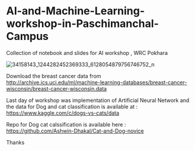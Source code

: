 # AI-and-Machine-Learning-workshop-in-Paschimanchal-Campus
Collection of notebook and slides for AI workshop , WRC Pokhara


![34158143_1244282452369333_6128054879756746752_n](https://user-images.githubusercontent.com/24986485/40954593-ef41bc02-68a4-11e8-81cc-dd684dd736d5.jpg)


Download the breast cancer data from http://archive.ics.uci.edu/ml/machine-learning-databases/breast-cancer-wisconsin/breast-cancer-wisconsin.data 

Last day of workshop was implementation of Artificial Neural Network and the data for Dog and cat classification is available at : https://www.kaggle.com/c/dogs-vs-cats/data

Repo for Dog cat calssification is available here : https://github.com/Ashwin-Dhakal/Cat-and-Dog-novice

Thanks
